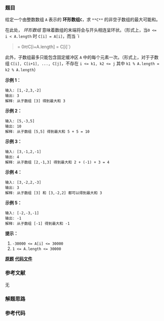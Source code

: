 ### 题目
给定一个由整数数组 `A` 表示的 **环形数组`C`**，求 `**C**` 的非空子数组的最大可能和。

在此处， _环形数组_ 意味着数组的末端将会与开头相连呈环状。（形式上，当`0 <= i < A.length` 时 `C[i] = A[i]`，而当 `i
>= 0` 时 `C[i+A.length] = C[i]`）

此外，子数组最多只能包含固定缓冲区 `A` 中的每个元素一次。（形式上，对于子数组 `C[i], C[i+1], ..., C[j]`，不存在 `i <=
k1, k2 <= j` 其中 `k1 % A.length = k2 % A.length`）



**示例 1：**

    
    
    输入: [1,-2,3,-2]
    输出: 3
    解释: 从子数组 [3] 得到最大和 3
    

**示例 2：**

    
    
    输入: [5,-3,5]
    输出: 10
    解释: 从子数组 [5,5] 得到最大和 5 + 5 = 10
    

**示例 3：**

    
    
    输入: [3,-1,2,-1]
    输出: 4
    解释: 从子数组 [2,-1,3] 得到最大和 2 + (-1) + 3 = 4
    

**示例 4：**

    
    
    输入: [3,-2,2,-3]
    输出: 3
    解释: 从子数组 [3] 和 [3,-2,2] 都可以得到最大和 3
    

**示例 5：**

    
    
    输入: [-2,-3,-1]
    输出: -1
    解释: 从子数组 [-1] 得到最大和 -1
    



**提示：**

  1. `-30000 <= A[i] <= 30000`
  2. `1 <= A.length <= 30000`

 **[原题](https://leetcode-cn.com/problems/maximum-sum-circular-subarray/)**    **[代码文件]()**


### 参考文献
无

### 解题思路




### 参考代码

```go


```




